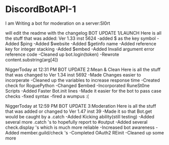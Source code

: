 # DiscordBotAPI-1
I am Writing a bot for moderation on a server:Sl0rt


will edit the readme with the changelog
BOT UPDATE 1/LAUNCH
Here is all the stuff that was added: Ver 1.33 inst 5624
-added $ as the key symbol
-Added $ping
-Added $website
-Added $getinfo name
-Added reference key for integer stacking
-Added $embed
-Added Invalid argument error reference code
-Cleaned up bot.login(token)
-Rewrote content.substring(arg[4])
 
NiggerToday at 12:31 PM
BOT UPDATE 2:Mean & Clean
Here is all the stuff that was changed to Ver 1.34 inst 5692
-Made Changes easier to incorperate
-Cleaned up the variables to increase response time
-Created check for RoguePython
-Changed $embed
-Incorporated RuneSt0ne Scripts
-Added Faster Bot.init lines
-Made it easier for the bot to pass case checks
-fixed syntax
-fired a wumpus :(
 
NiggerToday at 12:59 PM
BOT UPDATE 3:Moderation
Here is all the stuff that was added or changed to Ver 1.47 inst 39
-Made it so that Bot.get would be caught by a .catch
-Added Kicking ability(still testing)
-Added several more .catch 's to hopefully report to #output 
-Added several check.display 's which is much more reliable
-Increased bot awareness
-Added member.guild/check 's
-Completed OAuth2 REinit
-Cleaned up some more
